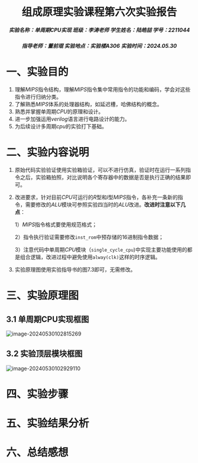# <center>组成原理实验课程第六次实验报告</center>

<h5 align="center">实验名称：单周期CPU实现   班级：李涛老师  学生姓名：陆皓喆  学号：2211044</h5 align="center">

<h5 align="center">指导老师：董前琨    实验地点：实验楼A306  实验时间：2024.05.30</h5 align="center">




# 一、实验目的

1. 理解$MIPS$指令结构，理解$MIPS$指令集中常用指令的功能和编码，学会对这些指令进行归纳分类。
2. 了解熟悉$MIPS$体系的处理器结构，如延迟槽，哈佛结构的概念。
3. 熟悉并掌握单周期$CPU$的原理和设计。
4. 进一步加强运用$verilog$语言进行电路设计的能力。
5. 为后续设计多周期$cpu$的实验打下基础。



# 二、实验内容说明

1. 原始代码实验验证使用实验箱验证，可以不进行仿真，验证时在运行一系列指令之后，实验箱拍照，对比说明各个寄存器中的数据是否是执行正确的结果即可。

2. 改进要求，针对目前$CPU$可运行的$R$型和$I$型$MIPS$指令，各补充一条新的指令，需要修改的$ALU$模块可参照实验四当时的$ALU$改进。**改进时注意以下几点**：

   1）$MIPS$指令格式要使用规范格式；

   2）指令执行验证需要修改`inst_rom`中预存储的$16$进制指令数据；

   3）注意代码中单周期$CPU$模块（`single_cycle_cpu`)中实现主要功能使用的都是组合逻辑，改进过程中避免使用`alway(clk)`这样的时序逻辑。

3. 实验原理图使用实验指导书的图$7.3$即可，无需修改。



# 三、实验原理图

## 3.1 单周期CPU实现框图

![image-20240530102815269](E:\学学学\本科\大二下\计算机组成原理\实验报告_2211044_陆皓喆\Lab6\2211044_陆皓喆_组成原理第六次实验.assets\image-20240530102815269.png)

## 3.2 实验顶层模块框图

![image-20240530102929110](E:\学学学\本科\大二下\计算机组成原理\实验报告_2211044_陆皓喆\Lab6\2211044_陆皓喆_组成原理第六次实验.assets\image-20240530102929110.png)



# 四、实验步骤



# 五、实验结果分析



# 六、总结感想